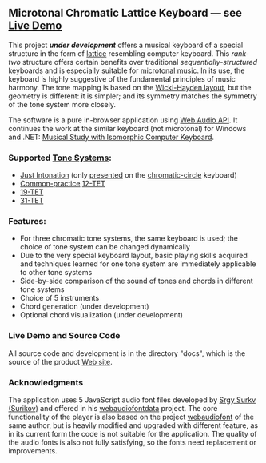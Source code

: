 ## Microtonal Chromatic Lattice Keyboard — see [Live Demo](https://sakryukov.github.io/microtonal-chromatic-lattice-keyboard)

This project ***under development*** offers a musical keyboard of a special structure in the form of [lattice](https://en.wikipedia.org/wiki/Lattice_%28group%29) resembling computer keyboard. This *rank-two* structure offers certain benefits over traditional *sequentially-structured* keyboards and is especially suitable for [microtonal music](https://en.wikipedia.org/wiki/Microtonal_music). In its use, the keyboard is highly suggestive of the fundamental principles of music harmony. The tone mapping is based on the [Wicki-Hayden layout](https://en.wikipedia.org/wiki/Wicki-Hayden_note_layout), but the geometry is different: it is simpler; and its symmetry matches the symmetry of the tone system more closely.

The software is a pure in-browser application using [Web Audio API](https://developer.mozilla.org/en-US/docs/Web/API/Web_Audio_API). It continues the work at the similar keyboard (not microtonal) for Windows and .NET: [Musical Study with Isomorphic Computer Keyboard](https://www.codeproject.com/Articles/1201737/Musical-Study-with-Isomorphic-Computer-Keyboard).

### Supported [Tone Systems](https://en.wikipedia.org/wiki/Musical_tuning):
- [Just Intonation](https://en.wikipedia.org/wiki/Just_intonation) (only [presented](https://sakryukov.github.io/microtonal-chromatic-lattice-keyboard/tone-system-comparison/tone-system-comparison.html) on the [chromatic-circle](https://en.wikipedia.org/wiki/Chromatic_circle) keyboard)
- [Common-practice](https://en.wikipedia.org/wiki/Common_practice_period) [12-TET](https://en.wikipedia.org/wiki/Equal_temperament)
- [19-TET](https://en.wikipedia.org/wiki/19_equal_temperament)
- [31-TET](https://en.wikipedia.org/wiki/31_equal_temperament)

### Features:
- For three chromatic tone systems, the same keyboard is used; the choice of tone system can be changed dynamically
- Due to the very special keyboard layout, basic playing skills acquired and techniques learned for one tone system are immediately applicable to other tone systems
- Side-by-side comparison of the sound of tones and chords in different tone systems
- Choice of 5 instruments
- Chord generation (under development)
- Optional chord visualization (under development)

### Live Demo and Source Code

All source code and development is in the directory "docs", which is the source of the product [Web site](https://sakryukov.github.io/microtonal-chromatic-lattice-keyboard).

### Acknowledgments

The application uses 5 JavaScript audio font files developed by [Srgy Surkv (Surikov)](https://github.com/surikov) and offered in his [webaudiofontdata](https://github.com/surikov/webaudiofontdata) project. The core functionality of the player is also based on the project [webaudiofont](https://github.com/surikov/webaudiofont) of the same author, but is heavily modified and upgraded with different feature, as in its current form the code is not suitable for the application. The quality of the audio fonts is also not fully satisfying, so the fonts need replacement or improvements. 
